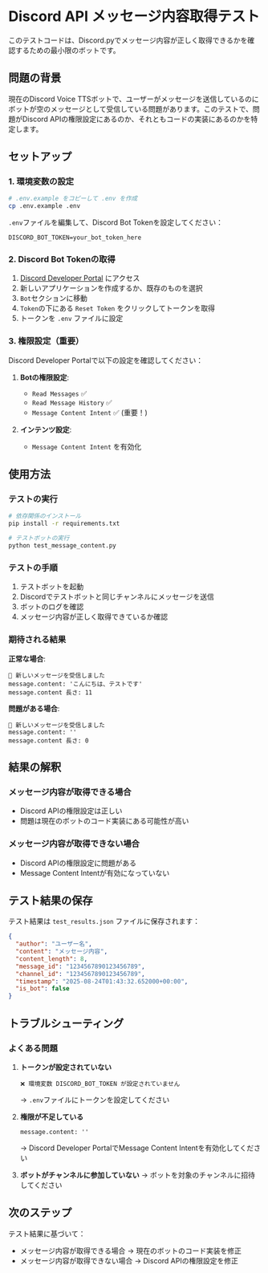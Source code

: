 # Discord API メッセージ内容取得テスト

このテストコードは、Discord.pyでメッセージ内容が正しく取得できるかを確認するための最小限のボットです。

## 問題の背景

現在のDiscord Voice TTSボットで、ユーザーがメッセージを送信しているのにボットが空のメッセージとして受信している問題があります。このテストで、問題がDiscord APIの権限設定にあるのか、それともコードの実装にあるのかを特定します。

## セットアップ

### 1. 環境変数の設定

```bash
# .env.example をコピーして .env を作成
cp .env.example .env
```

`.env`ファイルを編集して、Discord Bot Tokenを設定してください：

```env
DISCORD_BOT_TOKEN=your_bot_token_here
```

### 2. Discord Bot Tokenの取得

1. [Discord Developer Portal](https://discord.com/developers/applications) にアクセス
2. 新しいアプリケーションを作成するか、既存のものを選択
3. `Bot`セクションに移動
4. `Token`の下にある `Reset Token` をクリックしてトークンを取得
5. トークンを `.env` ファイルに設定

### 3. 権限設定（重要）

Discord Developer Portalで以下の設定を確認してください：

1. **Botの権限設定**:
   - `Read Messages` ✅
   - `Read Message History` ✅
   - `Message Content Intent` ✅ (重要！)

2. **インテンツ設定**:
   - `Message Content Intent` を有効化

## 使用方法

### テストの実行

```bash
# 依存関係のインストール
pip install -r requirements.txt

# テストボットの実行
python test_message_content.py
```

### テストの手順

1. テストボットを起動
2. Discordでテストボットと同じチャンネルにメッセージを送信
3. ボットのログを確認
4. メッセージ内容が正しく取得できているか確認

### 期待される結果

**正常な場合**:
```
📨 新しいメッセージを受信しました
message.content: 'こんにちは、テストです'
message.content 長さ: 11
```

**問題がある場合**:
```
📨 新しいメッセージを受信しました
message.content: ''
message.content 長さ: 0
```

## 結果の解釈

### メッセージ内容が取得できる場合
- Discord APIの権限設定は正しい
- 問題は現在のボットのコード実装にある可能性が高い

### メッセージ内容が取得できない場合
- Discord APIの権限設定に問題がある
- Message Content Intentが有効になっていない

## テスト結果の保存

テスト結果は `test_results.json` ファイルに保存されます：

```json
{
  "author": "ユーザー名",
  "content": "メッセージ内容",
  "content_length": 8,
  "message_id": "1234567890123456789",
  "channel_id": "1234567890123456789",
  "timestamp": "2025-08-24T01:43:32.652000+00:00",
  "is_bot": false
}
```

## トラブルシューティング

### よくある問題

1. **トークンが設定されていない**
   ```
   ❌ 環境変数 DISCORD_BOT_TOKEN が設定されていません
   ```
   → `.env`ファイルにトークンを設定してください

2. **権限が不足している**
   ```
   message.content: ''
   ```
   → Discord Developer PortalでMessage Content Intentを有効化してください

3. **ボットがチャンネルに参加していない**
   → ボットを対象のチャンネルに招待してください

## 次のステップ

テスト結果に基づいて：

- メッセージ内容が取得できる場合 → 現在のボットのコード実装を修正
- メッセージ内容が取得できない場合 → Discord APIの権限設定を修正
